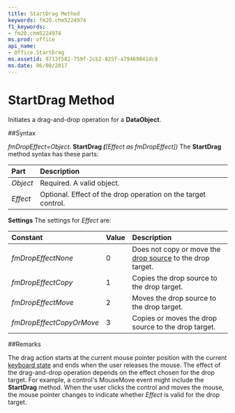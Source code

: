 ```yaml
---
title: StartDrag Method
keywords: fm20.chm5224974
f1_keywords:
- fm20.chm5224974
ms.prod: office
api_name:
- Office.StartDrag
ms.assetid: 9713f582-759f-2cb2-825f-a79469041dc8
ms.date: 06/08/2017
---
```



# StartDrag Method



Initiates a drag-and-drop operation for a  **DataObject**.

##Syntax

_fmDropEffect=Object_. **StartDrag _(_**_[Effect as fmDropEffect])_
The  **StartDrag** method syntax has these parts:


|**Part**|**Description**|
|:-----|:-----|
| _Object_|Required. A valid object.|
| _Effect_|Optional. Effect of the drop operation on the target control.|

 **Settings**
The settings for  _Effect_ are:


|**Constant**|**Value**|**Description**|
|:-----|:-----|:-----|
| _fmDropEffectNone_|0|Does not copy or move the [drop source](../../../language/Glossary/glossary-vba.md) to the drop target.|
| _fmDropEffectCopy_|1|Copies the drop source to the drop target.|
| _fmDropEffectMove_|2|Moves the drop source to the drop target.|
| _fmDropEffectCopyOrMove_|3|Copies or moves the drop source to the drop target.|

##Remarks

The drag action starts at the current mouse pointer position with the current [keyboard state](../../../language/Glossary/glossary-vba.md) and ends when the user releases the mouse. The effect of the drag-and-drop operation depends on the effect chosen for the drop target.
For example, a control's MouseMove event might include the  **StartDrag** method. When the user clicks the control and moves the mouse, the mouse pointer changes to indicate whether _Effect_ is valid for the drop target.

